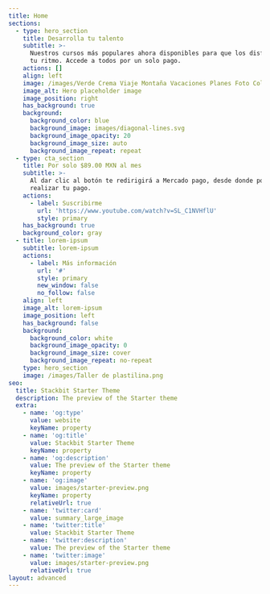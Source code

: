 ```yaml
---
title: Home
sections:
  - type: hero_section
    title: Desarrolla tu talento
    subtitle: >-
      Nuestros cursos más populares ahora disponibles para que los disfrutes a
      tu ritmo. Accede a todos por un solo pago.
    actions: []
    align: left
    image: /images/Verde Crema Viaje Montaña Vacaciones Planes Foto Collage.png
    image_alt: Hero placeholder image
    image_position: right
    has_background: true
    background:
      background_color: blue
      background_image: images/diagonal-lines.svg
      background_image_opacity: 20
      background_image_size: auto
      background_image_repeat: repeat
  - type: cta_section
    title: Por solo $89.00 MXN al mes
    subtitle: >-
      Al dar clic al botón te redirigirá a Mercado pago, desde donde podrás
      realizar tu pago.
    actions:
      - label: Suscribirme
        url: 'https://www.youtube.com/watch?v=SL_C1NVHflU'
        style: primary
    has_background: true
    background_color: gray
  - title: lorem-ipsum
    subtitle: lorem-ipsum
    actions:
      - label: Más información
        url: '#'
        style: primary
        new_window: false
        no_follow: false
    align: left
    image_alt: lorem-ipsum
    image_position: left
    has_background: false
    background:
      background_color: white
      background_image_opacity: 0
      background_image_size: cover
      background_image_repeat: no-repeat
    type: hero_section
    image: /images/Taller de plastilina.png
seo:
  title: Stackbit Starter Theme
  description: The preview of the Starter theme
  extra:
    - name: 'og:type'
      value: website
      keyName: property
    - name: 'og:title'
      value: Stackbit Starter Theme
      keyName: property
    - name: 'og:description'
      value: The preview of the Starter theme
      keyName: property
    - name: 'og:image'
      value: images/starter-preview.png
      keyName: property
      relativeUrl: true
    - name: 'twitter:card'
      value: summary_large_image
    - name: 'twitter:title'
      value: Stackbit Starter Theme
    - name: 'twitter:description'
      value: The preview of the Starter theme
    - name: 'twitter:image'
      value: images/starter-preview.png
      relativeUrl: true
layout: advanced
---
```

